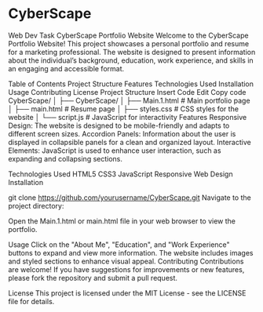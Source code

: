 # CyberScape
Web Dev Task
CyberScape Portfolio Website
Welcome to the CyberScape Portfolio Website! This project showcases a personal portfolio and resume for a marketing professional. The website is designed to present information about the individual’s background, education, work experience, and skills in an engaging and accessible format.

Table of Contents
Project Structure
Features
Technologies Used
Installation
Usage
Contributing
License
Project Structure
Insert Code
Edit
Copy code
CyberScape/
│
├── CyberScape/
│   ├── Main.1.html        # Main portfolio page
│   ├── main.html          # Resume page
│   ├── styles.css         # CSS styles for the website
│   └── script.js          # JavaScript for interactivity
Features
Responsive Design: The website is designed to be mobile-friendly and adapts to different screen sizes.
Accordion Panels: Information about the user is displayed in collapsible panels for a clean and organized layout.
Interactive Elements: JavaScript is used to enhance user interaction, such as expanding and collapsing sections.

Technologies Used
HTML5
CSS3
JavaScript
Responsive Web Design
Installation

    
git clone https://github.com/yourusername/CyberScape.git
Navigate to the project directory:

Open the Main.1.html or main.html file in your web browser to view the portfolio.

Usage
Click on the "About Me", "Education", and "Work Experience" buttons to expand and view more information.
The website includes images and styled sections to enhance visual appeal.
Contributing
Contributions are welcome! If you have suggestions for improvements or new features, please fork the repository and submit a pull request.

License
This project is licensed under the MIT License - see the LICENSE file for details.

